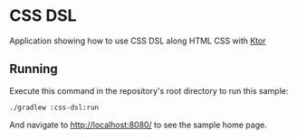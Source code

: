 # CSS DSL

Application showing how to use CSS DSL along HTML CSS with [Ktor](http://ktor.io)

## Running

Execute this command in the repository's root directory to run this sample:

```bash
./gradlew :css-dsl:run
```
 
And navigate to [http://localhost:8080/](http://localhost:8080/) to see the sample home page.  
